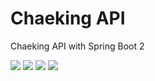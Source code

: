 # Chaeking API

Chaeking API with Spring Boot 2

<img src="https://img.shields.io/static/v1?label=OpenJDK&message=17.0.2&color=007396&logo=java">

<img src="https://img.shields.io/static/v1?label=Spring%20Boot&message=2.7.0&color=6DB33F&logo=springboot&logoColor=fff">

<img src="https://img.shields.io/static/v1?label=Apache%20Maven&message=3.10.1&color=C71A36&logo=ApacheMaven">

<img src="https://img.shields.io/static/v1?label=MariaDB&message=10.5.5&color=003545&logo=MariaDB">